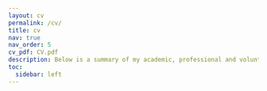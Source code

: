 ```yaml
---
layout: cv
permalink: /cv/
title: cv
nav: true
nav_order: 5
cv_pdf: CV.pdf
description: Below is a summary of my academic, professional and volunteering experience. You can also download a PDF version of my CV.
toc:
  sidebar: left
---
```

